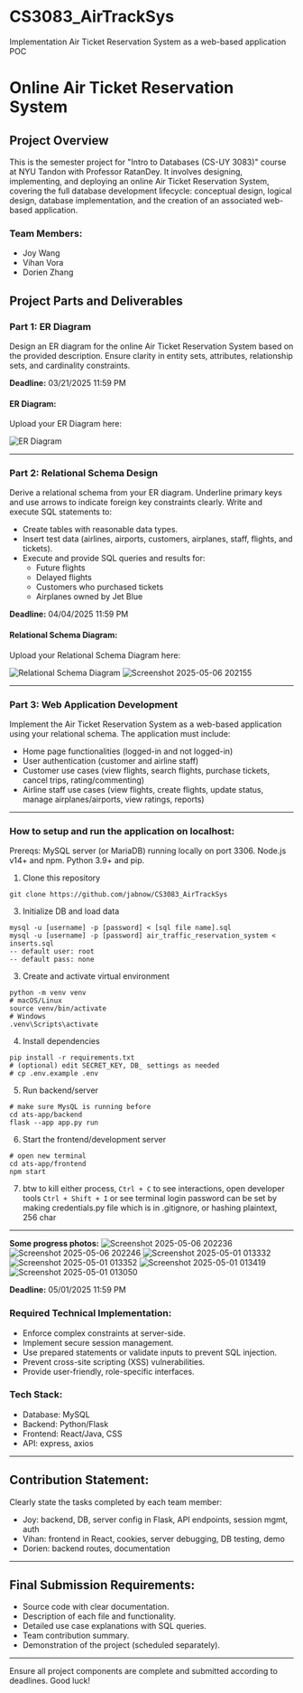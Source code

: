 # CS3083_AirTrackSys
Implementation Air Ticket Reservation System as a web-based application POC
# Online Air Ticket Reservation System

## Project Overview
This is the semester project for "Intro to Databases (CS-UY 3083)" course at NYU Tandon with Professor RatanDey. It involves designing, implementing, and deploying an online Air Ticket Reservation System, covering the full database development lifecycle: conceptual design, logical design, database implementation, and the creation of an associated web-based application.

### Team Members:
- Joy Wang
- Vihan Vora
- Dorien Zhang

## Project Parts and Deliverables

### Part 1: ER Diagram
Design an ER diagram for the online Air Ticket Reservation System based on the provided description. Ensure clarity in entity sets, attributes, relationship sets, and cardinality constraints.

**Deadline:** 03/21/2025 11:59 PM

#### ER Diagram:
Upload your ER Diagram here:

![ER Diagram](https://github.com/user-attachments/assets/6506136a-31e2-4d9e-aaa5-50de3d019c92)

---

### Part 2: Relational Schema Design
Derive a relational schema from your ER diagram. Underline primary keys and use arrows to indicate foreign key constraints clearly. Write and execute SQL statements to:
- Create tables with reasonable data types.
- Insert test data (airlines, airports, customers, airplanes, staff, flights, and tickets).
- Execute and provide SQL queries and results for:
  - Future flights
  - Delayed flights
  - Customers who purchased tickets
  - Airplanes owned by Jet Blue

**Deadline:** 04/04/2025 11:59 PM

#### Relational Schema Diagram:
Upload your Relational Schema Diagram here:

![Relational Schema Diagram](https://github.com/user-attachments/assets/0704a8e7-e6b3-443b-a1f7-533e2c21d055)
![Screenshot 2025-05-06 202155](https://github.com/user-attachments/assets/9545069d-6706-43d5-97c4-b6344419f753)

---

### Part 3: Web Application Development
Implement the Air Ticket Reservation System as a web-based application using your relational schema. The application must include:
- Home page functionalities (logged-in and not logged-in)
- User authentication (customer and airline staff)
- Customer use cases (view flights, search flights, purchase tickets, cancel trips, rating/commenting)
- Airline staff use cases (view flights, create flights, update status, manage airplanes/airports, view ratings, reports)

---
### How to setup and run the application on localhost:
Prereqs:
MySQL server (or MariaDB) running locally on port 3306.
Node.js v14+ and npm.
Python 3.9+ and pip.

1. Clone this repository
```
git clone https://github.com/jabnow/CS3083_AirTrackSys
```
3. Initialize DB and load data
```
mysql -u [username] -p [password] < [sql file name].sql
mysql -u [username] -p [password] air_traffic_reservation_system < inserts.sql
-- default user: root
-- default pass: none
```
3. Create and activate virtual environment
```
python -m venv venv
# macOS/Linux
source venv/bin/activate
# Windows
.venv\Scripts\activate
```
4. Install dependencies
```
pip install -r requirements.txt
# (optional) edit SECRET_KEY, DB_ settings as needed
# cp .env.example .env
```
5. Run backend/server
```
# make sure MysQL is running before
cd ats-app/backend
flask --app app.py run
```
6. Start the frontend/development server
```
# open new terminal
cd ats-app/frontend
npm start
```
7. btw
to kill either process, `Ctrl + C`
to see interactions, open developer tools `Ctrl + Shift + I` or see terminal
login password can be set by making credentials.py file which is in .gitignore, or hashing plaintext, 256 char
---

**Some progress photos:**
![Screenshot 2025-05-06 202236](https://github.com/user-attachments/assets/9fd95a2a-d760-434f-b3d6-a83d0f452cb7)
![Screenshot 2025-05-06 202246](https://github.com/user-attachments/assets/42e65a02-7e0a-4790-8179-be409b81a101)
![Screenshot 2025-05-01 013332](https://github.com/user-attachments/assets/ede28187-ac97-4e62-b55a-c7990e66628a)
![Screenshot 2025-05-01 013352](https://github.com/user-attachments/assets/a4e91022-642d-4fa8-bc40-8856e844688e)
![Screenshot 2025-05-01 013419](https://github.com/user-attachments/assets/361d04e7-9acb-45ad-86ca-7ce0ef876c26)
![Screenshot 2025-05-01 013050](https://github.com/user-attachments/assets/3536c26a-9edf-484d-8404-53bef04f94d2)

**Deadline:** 05/01/2025 11:59 PM

### Required Technical Implementation:
- Enforce complex constraints at server-side.
- Implement secure session management.
- Use prepared statements or validate inputs to prevent SQL injection.
- Prevent cross-site scripting (XSS) vulnerabilities.
- Provide user-friendly, role-specific interfaces.

### Tech Stack:
- Database: MySQL
- Backend: Python/Flask
- Frontend: React/Java, CSS
- API: express, axios
---

## Contribution Statement:
Clearly state the tasks completed by each team member:
- Joy: backend, DB, server config in Flask, API endpoints, session mgmt, auth
- Vihan: frontend in React, cookies, server debugging, DB testing, demo
- Dorien: backend routes, documentation

---

## Final Submission Requirements:
- Source code with clear documentation.
- Description of each file and functionality.
- Detailed use case explanations with SQL queries.
- Team contribution summary.
- Demonstration of the project (scheduled separately).

---

Ensure all project components are complete and submitted according to deadlines. Good luck!

